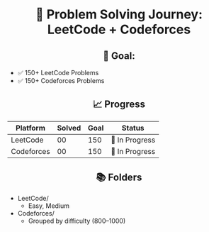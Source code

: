 <h1 style="text-align: center;">🚀 Problem Solving Journey: LeetCode + Codeforces</h1>

<h2 style="text-align: center;">🎯 Goal:</h2>
<ul>
  <li>✅ 150+ LeetCode Problems</li>
  <li>✅ 150+ Codeforces Problems</li>
</ul>

<h2 style="text-align: center;">📈 Progress</h2>
<table>
  <thead>
    <tr>
      <th>Platform</th>
      <th>Solved</th>
      <th>Goal</th>
      <th>Status</th>
    </tr>
  </thead>
  <tbody>
    <tr>
      <td>LeetCode</td>
      <td>00</td>
      <td>150</td>
      <td>🔄 In Progress</td>
    </tr>
    <tr>
      <td>Codeforces</td>
      <td>00</td>
      <td>150</td>
      <td>🔄 In Progress</td>
    </tr>
  </tbody>
</table>

<h2 style="text-align: center;">📚 Folders</h2>
<ul>
  <li>LeetCode/
    <ul>
      <li>Easy, Medium</li>
    </ul>
  </li>
  <li>Codeforces/
    <ul>
      <li>Grouped by difficulty (800–1000)</li>
    </ul>
  </li>
</ul>
